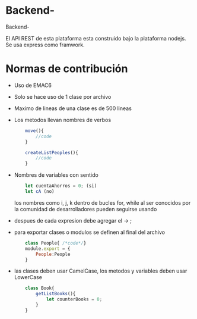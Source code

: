 # Backend-
Backend-

El API REST de esta plataforma esta construido bajo la plataforma nodejs.
Se usa express como framwork.


# Normas de contribución
- Uso de EMAC6
- Solo se hace uso de 1 clase por archivo
- Maximo de lineas de una clase es de 500 lineas
- Los metodos llevan nombres de verbos
    ```js 
        move(){
            //code
        }

        createListPeoples(){
            //code
        }
    ```
- Nombres de variables con sentido
    ```js
        let cuentaAhorros = 0; (si)
        let cA (no)
    ```
    los nombres como i, j, k dentro de bucles for, while
    al ser conocidos por la comunidad de desarrolladores pueden seguirse usando

- despues de cada expresion debe agregar el -> ;
- para exportar clases o modulos se definen al final del archivo

    ```js
        class People{ /*code*/}
        module.export = {
            People:People
        }
    ```
- las clases deben usar CamelCase, los metodos y variables deben usar LowerCase
    ```js
        class Book{
            getListBooks(){
                let counterBooks = 0;
            }
        }

    ```








